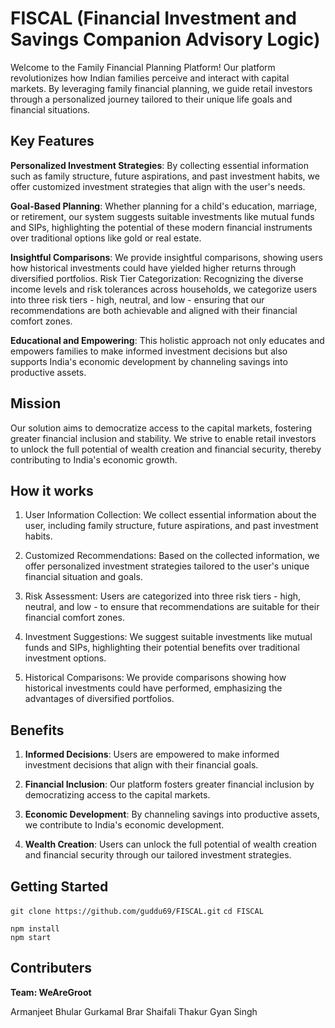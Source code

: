 # FISCAL (Financial Investment and Savings Companion Advisory Logic)

Welcome to the Family Financial Planning Platform! Our platform revolutionizes how Indian families perceive and interact with capital markets. By leveraging family financial planning, we guide retail investors through a personalized journey tailored to their unique life goals and financial situations.

## Key Features

**Personalized Investment Strategies**: By collecting essential information such as family structure, future aspirations, and past investment habits, we offer customized investment strategies that align with the user's needs.

**Goal-Based Planning**: Whether planning for a child's education, marriage, or retirement, our system suggests suitable investments like mutual funds and SIPs, highlighting the potential of these modern financial instruments over traditional options like gold or real estate.

**Insightful Comparisons**: We provide insightful comparisons, showing users how historical investments could have yielded higher returns through diversified portfolios.
Risk Tier Categorization: Recognizing the diverse income levels and risk tolerances across households, we categorize users into three risk tiers - high, neutral, and low - ensuring that our recommendations are both achievable and aligned with their financial comfort zones.

**Educational and Empowering**: This holistic approach not only educates and empowers families to make informed investment decisions but also supports India's economic development by channeling savings into productive assets.

## Mission

Our solution aims to democratize access to the capital markets, fostering greater financial inclusion and stability. We strive to enable retail investors to unlock the full potential of wealth creation and financial security, thereby contributing to India's economic growth.

## How it works

1. User Information Collection: We collect essential information about the user, including family structure, future aspirations, and past investment habits.

2. Customized Recommendations: Based on the collected information, we offer personalized investment strategies tailored to the user's unique financial situation and goals.

3. Risk Assessment: Users are categorized into three risk tiers - high, neutral, and low - to ensure that recommendations are suitable for their financial comfort zones.

4. Investment Suggestions: We suggest suitable investments like mutual funds and SIPs, highlighting their potential benefits over traditional investment options.

5. Historical Comparisons: We provide comparisons showing how historical investments could have performed, emphasizing the advantages of diversified portfolios.

## Benefits

1. **Informed Decisions**: Users are empowered to make informed investment decisions that align with their financial goals.

2. **Financial Inclusion**: Our platform fosters greater financial inclusion by democratizing access to the capital markets.

3. **Economic Development**: By channeling savings into productive assets, we contribute to India's economic development.

4. **Wealth Creation**: Users can unlock the full potential of wealth creation and financial security through our tailored investment strategies.

## Getting Started

`git clone https://github.com/guddu69/FISCAL.git`
`cd FISCAL`

```
npm install
npm start
```

## Contributers

**Team: WeAreGroot**

Armanjeet Bhular
Gurkamal Brar
Shaifali Thakur
Gyan Singh
